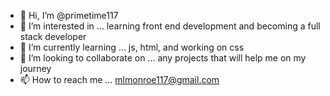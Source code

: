 - 👋 Hi, I’m @primetime117
- 👀 I’m interested in ... learning front end development and becoming a full stack developer
- 🌱 I’m currently learning ... js, html, and working on css
- 💞️ I’m looking to collaborate on ... any projects that will help me on my journey
- 📫 How to reach me ... mlmonroe117@gmail.com

<!---
primetime117/primetime117 is a ✨ special ✨ repository because its `README.md` (this file) appears on your GitHub profile.
You can click the Preview link to take a look at your changes.
--->
